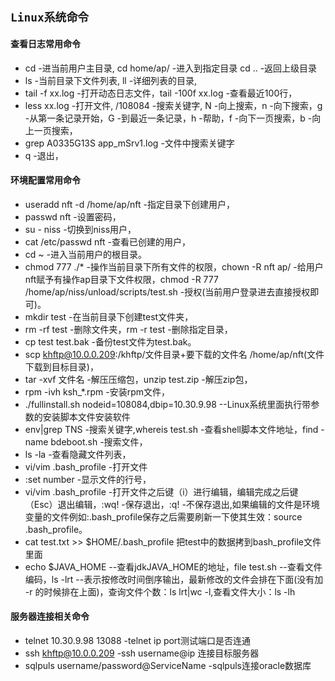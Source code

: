 ## `Linux系统命令`
#### 查看日志常用命令
* cd -进当前用户主目录, cd home/ap/ -进入到指定目录 cd .. -返回上级目录
* ls -当前目录下文件列表, ll -详细列表的目录, 
* tail -f xx.log -打开动态日志文件，tail -100f xx.log -查看最近100行， 
* less xx.log -打开文件, /108084 -搜索关键字, N -向上搜索，n -向下搜索，g -从第一条记录开始，G -到最近一条记录，h -帮助，f -向下一页搜索，b -向上一页搜索，
* grep A0335G13S app_mSrv1.log -文件中搜索关键字
* q -退出，
#### 环境配置常用命令
* useradd nft -d /home/ap/nft -指定目录下创建用户，
* passwd nft -设置密码，
* su - niss -切换到niss用户，
* cat /etc/passwd nft -查看已创建的用户，
* cd ~ -进入当前用户的根目录。
* chmod 777 ./* -操作当前目录下所有文件的权限，chown -R nft ap/ -给用户nft赋予有操作ap目录下文件权限，chmod -R 777 /home/ap/niss/unload/scripts/test.sh  -授权(当前用户登录进去直接授权即可)。
* mkdir test -在当前目录下创建test文件夹，
* rm -rf test -删除文件夹，rm -r test -删除指定目录，
* cp test test.bak -备份test文件为test.bak。
* scp khftp@10.0.0.209:/khftp/文件目录+要下载的文件名 /home/ap/nft(文件下载到目标目录)，
* tar -xvf 文件名 -解压压缩包，unzip test.zip -解压zip包，
* rpm -ivh ksh_*.rpm -安装rpm文件，
* ./fullinstall.sh nodeid=108084,dbip=10.30.9.98 --Linux系统里面执行带参数的安装脚本文件安装软件
* env|grep TNS -搜索关键字,whereis test.sh -查看shell脚本文件地址，find -name bdeboot.sh -搜索文件，
* ls -la -查看隐藏文件列表，
* vi/vim .bash_profile -打开文件 
* :set number -显示文件的行号，
* vi/vim .bash_profile -打开文件之后键（i）进行编辑，编辑完成之后键（Esc）退出编辑，:wq! -保存退出，:q! -不保存退出,如果编辑的文件是环境变量的文件例如:.bash_profile保存之后需要刷新一下使其生效：source .bash_profile。
* cat test.txt >> $HOME/.bash_profile 把test中的数据拷到bash_profile文件里面
* echo $JAVA_HOME --查看jdkJAVA_HOME的地址，file test.sh --查看文件编码，ls -lrt --表示按修改时间倒序输出，最新修改的文件会排在下面(没有加 -r 的时候排在上面)，查询文件个数：ls lrt|wc -l,查看文件大小：ls -lh

#### 服务器连接相关命令
* telnet 10.30.9.98 13088 -telnet ip port测试端口是否连通
* ssh khftp@10.0.0.209 -ssh username@ip 连接目标服务器
* sqlpuls username/password@ServiceName -sqlpuls连接oracle数据库

